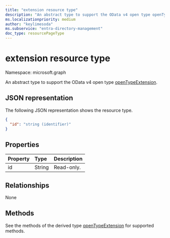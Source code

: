```yaml
---
title: "extension resource type"
description: "An abstract type to support the OData v4 open type openTypeExtension."
ms.localizationpriority: medium
author: "keylimesoda"
ms.subservice: "entra-directory-management"
doc_type: resourcePageType
---
```


# extension resource type

Namespace: microsoft.graph

An abstract type to support the OData v4 open type [openTypeExtension](opentypeextension.md).

## JSON representation

The following JSON representation shows the resource type.

<!-- {
  "abstract": "true",
  "baseType": "microsoft.graph.entity",
  "blockType": "resource",
  "openType": true,
  "optionalProperties": [

  ],
  "@odata.type": "microsoft.graph.extension"
}-->

```json
{
  "id": "string (identifier)"
}

```
## Properties
| Property	   | Type	|Description|
|:---------------|:--------|:----------|
|id|String| Read-only.|

## Relationships
None


## Methods

See the methods of the derived type [openTypeExtension](opentypeextension.md) for supported methods.


<!-- uuid: 8fcb5dbc-d5aa-4681-8e31-b001d5168d79
2015-10-25 14:57:30 UTC -->
<!-- {
  "type": "#page.annotation",
  "description": "extension resource",
  "keywords": "",
  "section": "documentation",
  "tocPath": ""
}-->

